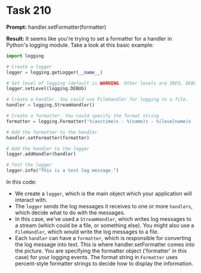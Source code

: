 # Task 210

**Prompt:** handler.setFormatter(formatter)

**Result:**
It seems like you're trying to set a formatter for a handler in Python's logging module. Take a look at this basic example:

```python
import logging

# Create a logger
logger = logging.getLogger(__name__)

# Set level of logging (default is WARNING. Other levels are INFO, DEBUG, ERROR, CRITICAL)
logger.setLevel(logging.DEBUG)

# Create a handler. You could use FileHandler for logging to a file.
handler = logging.StreamHandler()

# Create a formatter. You could specify the format string
formatter = logging.Formatter('%(asctime)s - %(name)s - %(levelname)s - %(message)s')

# Add the formatter to the handler
handler.setFormatter(formatter)

# Add the handler to the logger
logger.addHandler(handler)

# Test the logger
logger.info("This is a test log message.")
```

In this code:

- We create a `logger`, which is the main object which your application will interact with.
- The `logger` sends the log messages it receives to one or more `handlers`, which decide what to do with the messages.
- In this case, we've used a `StreamHandler`, which writes log messages to a stream (which could be a file, or something else). You might also use a `FileHandler`, which would write the log messages to a file.
- Each `handler` can have a `formatter`, which is responsible for converting the log message into text. This is where handler.setFormatter comes into the picture. You are specifying the formatter object ('formatter' in this case) for your logging events. The format string in `Formatter` uses percent-style formatter strings to decide how to display the information.
